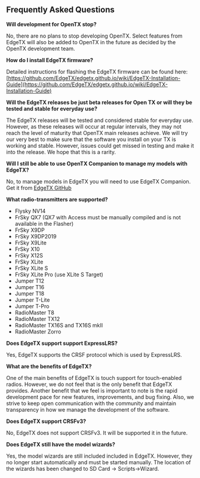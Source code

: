 ## Frequently Asked Questions

**Will development for OpenTX stop?**

No, there are no plans to stop developing OpenTX. Select features from EdgeTX will also be added to OpenTX in the future as decided by the OpenTX development team.


**How do I install EdgeTX firmware?**

Detailed instructions for flashing the EdgeTX firmware can be found here: 
[https://github.com/EdgeTX/edgetx.github.io/wiki/EdgeTX-Installation-Guide](https://github.com/EdgeTX/edgetx.github.io/wiki/EdgeTX-Installation-Guide)


**Will the EdgeTX releases be just beta releases for Open TX or will they be tested and stable for everyday use?**

The EdgeTX releases will be tested and considered stable for everyday use. However, as these releases will occur at regular intervals, they may not reach the level of maturity that OpenTX main releases achieve. We will try our very best to make sure that the software you install on your TX is working and stable. However, issues could get missed in testing and make it into the release. We hope that this is a rarity.


**Will I still be able to use OpenTX Companion to manage my models with EdgeTX?**

No, to manage models in EdgeTX you will need to use EdgeTX Companion. Get it from [EdgeTX GitHub](https://github.com/EdgeTX/edgetx/releases/latest)


**What radio-transmitters are supported?**
* Flysky NV14
* FrSky QX7 (QX7 with Access must be manually compiled and is not available in the Flasher)
* FrSky X9DP
* FrSky X9DP2019
* FrSky X9Lite
* FrSky X10
* FrSky X12S
* FrSky XLite
* FrSky XLite S
* FrSky XLite Pro (use XLite S Target)
* Jumper T12 
* Jumper T16
* Jumper T18
* Jumper T-Lite
* Jumper T-Pro
* RadioMaster T8
* RadioMaster TX12
* RadioMaster TX16S and TX16S mkII
* RadioMaster Zorro


**Does EdgeTX support support ExpressLRS?**

Yes, EdgeTX supports the CRSF protocol which is used by ExpressLRS. 


**What are the benefits of EdgeTX?**

One of the main benefits of EdgeTX is touch support for touch-enabled radios. However, we do not feel that is the only benefit that EdgeTX provides. Another benefit that we feel is important to note is the rapid development pace for new features, improvements, and bug fixing. Also, we strive to keep open communication with the community and maintain transparency in how we manage the development of the software.


**Does EdgeTX support CRSFv3?**

No, EdgeTX does not support CRSFv3. It will be supported it in the future.  


**Does EdgeTX still have the model wizards?**

Yes, the model wizards are still included included in EdgeTX. However, they no longer start automatically and must be started manually.  The location of the wizards has been changed to SD Card -> Scripts->Wizard.
